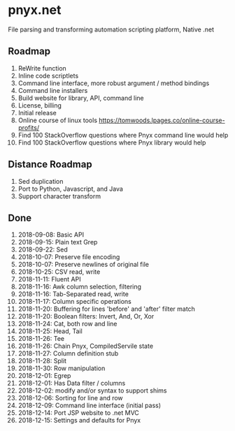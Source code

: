 # pnyx.net
File parsing and transforming automation scripting platform, Native .net

## Roadmap
1. ReWrite function
1. Inline code scriptlets
1. Command line interface, more robust argument / method bindings
1. Command line installers
1. Build website for library, API, command line
1. License, billing
1. Initial release
1. Online course of linux tools https://tomwoods.lpages.co/online-course-profits/
1. Find 100 StackOverflow questions where Pnyx command line would help
1. Find 100 StackOverflow questions where Pnyx library would help

## Distance Roadmap
1. Sed duplication
1. Port to Python, Javascript, and Java
1. Support character transform

## Done
1. 2018-09-08: Basic API
1. 2018-09-15: Plain text Grep
1. 2018-09-22: Sed
1. 2018-10-07: Preserve file encoding
1. 2018-10-07: Preserve newlines of original file
1. 2018-10-25: CSV read, write
1. 2018-11-11: Fluent API
1. 2018-11-16: Awk column selection, filtering
1. 2018-11-16: Tab-Separated read, write
1. 2018-11-17: Column specific operations
1. 2018-11-20: Buffering for lines 'before' and 'after' filter match
1. 2018-11-20: Boolean filters: Invert, And, Or, Xor
1. 2018-11-24: Cat, both row and line
1. 2018-11-25: Head, Tail
1. 2018-11-26: Tee
1. 2018-11-26: Chain Pnyx, CompiledServile state
1. 2018-11-27: Column definition stub
1. 2018-11-28: Split
1. 2018-11-30: Row manipulation 
1. 2018-12-01: Egrep
1. 2018-12-01: Has Data filter / columns
1. 2018-12-02: modify and/or syntax to support shims
1. 2018-12-06: Sorting for line and row
1. 2018-12-09: Command line interface (initial pass)
1. 2018-12-14: Port JSP website to .net MVC
1. 2018-12-15: Settings and defaults for Pnyx

